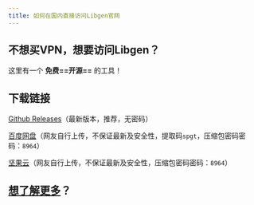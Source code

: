 ```yaml
---
title: 如何在国内直接访问Libgen官网
---
```

## 不想买VPN，想要访问Libgen？

这里有一个 **免费==开源==** 的工具！

## 下载链接

[Github Releases](https://github.com/louiesun/Unofficial_Z_Access/releases/download/V9/dist.zip)（最新版本，推荐，无密码）

[百度网盘](https://pan.baidu.com/s/1s7jD2Qz19aXw-SiMf12fGA?pwd=spgt)（网友自行上传，不保证最新及安全性，提取码`spgt`，压缩包密码密码：`8964`）

[坚果云](https://www.jianguoyun.com/p/DSZGT-IQi5DCCRiZ_dkFIAA)（网友自行上传，不保证最新及安全性，压缩包密码密码：`8964`）

## [想了解更多](./index.html)？

